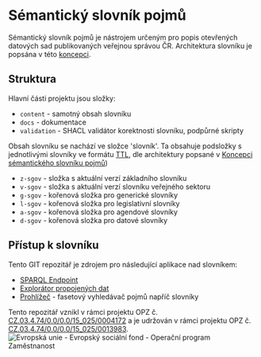 # Sémantický slovník pojmů

Sémantický slovník pojmů je nástrojem určeným pro popis otevřených datových sad publikovaných veřejnou správou ČR. Architektura slovníku je popsána v této [koncepci](https://opendata.gov.cz/dokumenty:s%C3%A9mantick%C3%BD-slovn%C3%ADk-pojm%C5%AF:start).

## Struktura
Hlavní části projektu jsou složky:
* `content` - samotný obsah slovníku
* `docs` - dokumentace
* `validation` - SHACL validátor korektnosti slovníku, podpůrné skripty

Obsah slovníku se nachází ve složce 'slovník'. Ta obsahuje podsložky s jednotlivými slovníky ve formátu [TTL](https://www.w3.org/TR/turtle/),
dle architektury popsané v [Koncepci sémantického slovníku pojmů](https://opendata.gov.cz/_media/dokumenty:s%C3%A9mantick%C3%BD-slovn%C3%ADk-pojm%C5%AF:c1v2d1_n%C3%A1vrh_koncepce_s%C3%A9mantick%C3%A9ho_slovn%C3%ADku_pojm%C5%AF.pdf))
* `z-sgov` - složka s aktuální verzí základního slovníku
* `v-sgov` - složka s aktuální verzí slovníku veřejného sektoru
* `g-sgov` - kořenová složka pro generické slovníky
* `l-sgov` - kořenová složka pro legislativní slovníky
* `a-sgov` - kořenová složka pro agendové slovníky
* `d-sgov` - kořenová složka pro datové slovníky

## Přístup k slovníku
Tento GIT repozitář je zdrojem pro následující aplikace nad slovníkem:
* [SPARQL Endpoint](https://slovník.gov.cz/sparql)
* [Explorátor propojených dat](https://slovník.gov.cz/veřejný-sektor/pojem/člověk)
* [Prohlížeč](https://slovník.gov.cz/prohlížeč) - fasetový vyhledávač pojmů napříč slovníky

Tento repozitář vznikl v rámci projektu OPZ č. [CZ.03.4.74/0.0/0.0/15_025/0004172](https://esf2014.esfcr.cz/PublicPortal/Views/Projekty/Public/ProjektDetailPublicPage.aspx?action=get&datovySkladId=7CCECB36-FB27-4B75-9F6B-6892D2107FD8) a je udržován v rámci projektu OPZ č. [CZ.03.4.74/0.0/0.0/15_025/0013983](https://esf2014.esfcr.cz/PublicPortal/Views/Projekty/Public/ProjektDetailPublicPage.aspx?action=get&datovySkladId=F5E162B2-15EC-4BBE-9ABD-066388F3D412).
![Evropská unie - Evropský sociální fond - Operační program Zaměstnanost](https://data.gov.cz/images/ozp_logo_cz.jpg)
